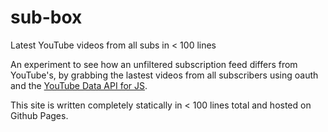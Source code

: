 # sub-box
Latest YouTube videos from all subs in &lt; 100 lines

An experiment to see how an unfiltered subscription feed differs from YouTube's, by grabbing the lastest videos from all subscribers using oauth and the [YouTube Data API for JS](https://developers.google.com/youtube/v3/docs/).

This site is written completely statically in &lt; 100 lines total and hosted on Github Pages. 
